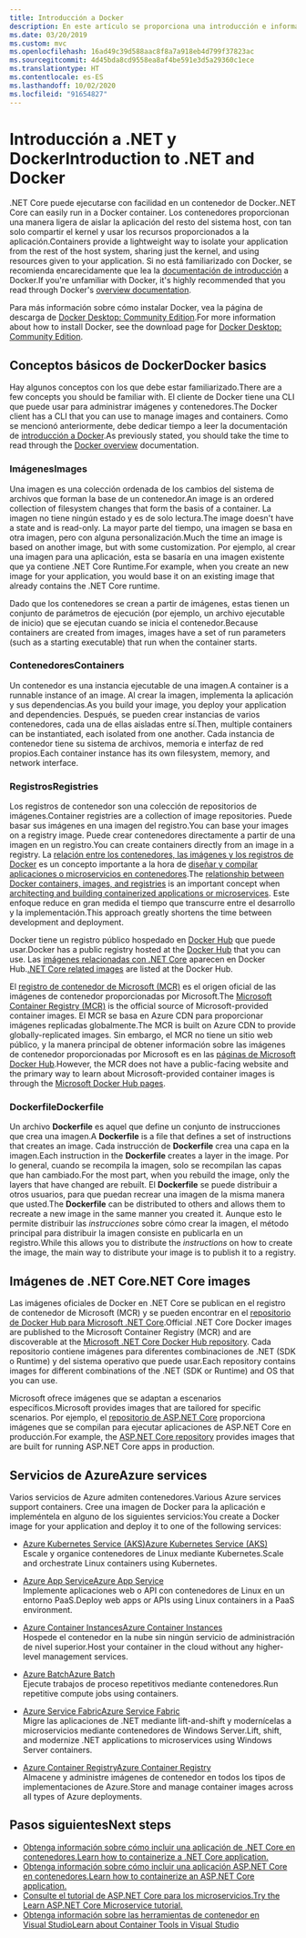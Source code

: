 ```yaml
---
title: Introducción a Docker
description: En este artículo se proporciona una introducción e información general para Docker en el contexto de una aplicación de .NET Core.
ms.date: 03/20/2019
ms.custom: mvc
ms.openlocfilehash: 16ad49c39d588aac8f8a7a918eb4d799f37823ac
ms.sourcegitcommit: 4d45bda8cd9558ea8af4be591e3d5a29360c1ece
ms.translationtype: HT
ms.contentlocale: es-ES
ms.lasthandoff: 10/02/2020
ms.locfileid: "91654827"
---
```

# <a name="introduction-to-net-and-docker"></a><span data-ttu-id="356af-103">Introducción a .NET y Docker</span><span class="sxs-lookup"><span data-stu-id="356af-103">Introduction to .NET and Docker</span></span>

<span data-ttu-id="356af-104">.NET Core puede ejecutarse con facilidad en un contenedor de Docker.</span><span class="sxs-lookup"><span data-stu-id="356af-104">.NET Core can easily run in a Docker container.</span></span> <span data-ttu-id="356af-105">Los contenedores proporcionan una manera ligera de aislar la aplicación del resto del sistema host, con tan solo compartir el kernel y usar los recursos proporcionados a la aplicación.</span><span class="sxs-lookup"><span data-stu-id="356af-105">Containers provide a lightweight way to isolate your application from the rest of the host system, sharing just the kernel, and using resources given to your application.</span></span> <span data-ttu-id="356af-106">Si no está familiarizado con Docker, se recomienda encarecidamente que lea la [documentación de introducción](https://docs.docker.com/engine/docker-overview/) a Docker.</span><span class="sxs-lookup"><span data-stu-id="356af-106">If you're unfamiliar with Docker, it's highly recommended that you read through Docker's [overview documentation](https://docs.docker.com/engine/docker-overview/).</span></span>

<span data-ttu-id="356af-107">Para más información sobre cómo instalar Docker, vea la página de descarga de [Docker Desktop: Community Edition](https://www.docker.com/products/docker-desktop).</span><span class="sxs-lookup"><span data-stu-id="356af-107">For more information about how to install Docker, see the download page for [Docker Desktop: Community Edition](https://www.docker.com/products/docker-desktop).</span></span>

## <a name="docker-basics"></a><span data-ttu-id="356af-108">Conceptos básicos de Docker</span><span class="sxs-lookup"><span data-stu-id="356af-108">Docker basics</span></span>

<span data-ttu-id="356af-109">Hay algunos conceptos con los que debe estar familiarizado.</span><span class="sxs-lookup"><span data-stu-id="356af-109">There are a few concepts you should be familiar with.</span></span> <span data-ttu-id="356af-110">El cliente de Docker tiene una CLI que puede usar para administrar imágenes y contenedores.</span><span class="sxs-lookup"><span data-stu-id="356af-110">The Docker client has a CLI that you can use to manage images and containers.</span></span> <span data-ttu-id="356af-111">Como se mencionó anteriormente, debe dedicar tiempo a leer la documentación de [introducción a Docker](https://docs.docker.com/engine/docker-overview/).</span><span class="sxs-lookup"><span data-stu-id="356af-111">As previously stated, you should take the time to read through the [Docker overview](https://docs.docker.com/engine/docker-overview/) documentation.</span></span>

### <a name="images"></a><span data-ttu-id="356af-112">Imágenes</span><span class="sxs-lookup"><span data-stu-id="356af-112">Images</span></span>

<span data-ttu-id="356af-113">Una imagen es una colección ordenada de los cambios del sistema de archivos que forman la base de un contenedor.</span><span class="sxs-lookup"><span data-stu-id="356af-113">An image is an ordered collection of filesystem changes that form the basis of a container.</span></span> <span data-ttu-id="356af-114">La imagen no tiene ningún estado y es de solo lectura.</span><span class="sxs-lookup"><span data-stu-id="356af-114">The image doesn't have a state and is read-only.</span></span> <span data-ttu-id="356af-115">La mayor parte del tiempo, una imagen se basa en otra imagen, pero con alguna personalización.</span><span class="sxs-lookup"><span data-stu-id="356af-115">Much the time an image is based on another image, but with some customization.</span></span> <span data-ttu-id="356af-116">Por ejemplo, al crear una imagen para una aplicación, esta se basaría en una imagen existente que ya contiene .NET Core Runtime.</span><span class="sxs-lookup"><span data-stu-id="356af-116">For example, when you create an new image for your application, you would base it on an existing image that already contains the .NET Core runtime.</span></span>

<span data-ttu-id="356af-117">Dado que los contenedores se crean a partir de imágenes, estas tienen un conjunto de parámetros de ejecución (por ejemplo, un archivo ejecutable de inicio) que se ejecutan cuando se inicia el contenedor.</span><span class="sxs-lookup"><span data-stu-id="356af-117">Because containers are created from images, images have a set of run parameters (such as a starting executable) that run when the container starts.</span></span>

### <a name="containers"></a><span data-ttu-id="356af-118">Contenedores</span><span class="sxs-lookup"><span data-stu-id="356af-118">Containers</span></span>

<span data-ttu-id="356af-119">Un contenedor es una instancia ejecutable de una imagen.</span><span class="sxs-lookup"><span data-stu-id="356af-119">A container is a runnable instance of an image.</span></span> <span data-ttu-id="356af-120">Al crear la imagen, implementa la aplicación y sus dependencias.</span><span class="sxs-lookup"><span data-stu-id="356af-120">As you build your image, you deploy your application and dependencies.</span></span> <span data-ttu-id="356af-121">Después, se pueden crear instancias de varios contenedores, cada una de ellas aisladas entre sí.</span><span class="sxs-lookup"><span data-stu-id="356af-121">Then, multiple containers can be instantiated, each isolated from one another.</span></span> <span data-ttu-id="356af-122">Cada instancia de contenedor tiene su sistema de archivos, memoria e interfaz de red propios.</span><span class="sxs-lookup"><span data-stu-id="356af-122">Each container instance has its own filesystem, memory, and network interface.</span></span>

### <a name="registries"></a><span data-ttu-id="356af-123">Registros</span><span class="sxs-lookup"><span data-stu-id="356af-123">Registries</span></span>

<span data-ttu-id="356af-124">Los registros de contenedor son una colección de repositorios de imágenes.</span><span class="sxs-lookup"><span data-stu-id="356af-124">Container registries are a collection of image repositories.</span></span> <span data-ttu-id="356af-125">Puede basar sus imágenes en una imagen del registro.</span><span class="sxs-lookup"><span data-stu-id="356af-125">You can base your images on a registry image.</span></span> <span data-ttu-id="356af-126">Puede crear contenedores directamente a partir de una imagen en un registro.</span><span class="sxs-lookup"><span data-stu-id="356af-126">You can create containers directly from an image in a registry.</span></span> <span data-ttu-id="356af-127">La [relación entre los contenedores, las imágenes y los registros de Docker](../../architecture/microservices/container-docker-introduction/docker-containers-images-registries.md) es un concepto importante a la hora de [diseñar y compilar aplicaciones o microservicios en contenedores](../../architecture/microservices/architect-microservice-container-applications/index.md).</span><span class="sxs-lookup"><span data-stu-id="356af-127">The [relationship between Docker containers, images, and registries](../../architecture/microservices/container-docker-introduction/docker-containers-images-registries.md) is an important concept when [architecting and building containerized applications or microservices](../../architecture/microservices/architect-microservice-container-applications/index.md).</span></span> <span data-ttu-id="356af-128">Este enfoque reduce en gran medida el tiempo que transcurre entre el desarrollo y la implementación.</span><span class="sxs-lookup"><span data-stu-id="356af-128">This approach greatly shortens the time between development and deployment.</span></span>

<span data-ttu-id="356af-129">Docker tiene un registro público hospedado en [Docker Hub](https://hub.docker.com/) que puede usar.</span><span class="sxs-lookup"><span data-stu-id="356af-129">Docker has a public registry hosted at the [Docker Hub](https://hub.docker.com/) that you can use.</span></span> <span data-ttu-id="356af-130">Las [imágenes relacionadas con .NET Core](https://hub.docker.com/_/microsoft-dotnet-core/) aparecen en Docker Hub.</span><span class="sxs-lookup"><span data-stu-id="356af-130">[.NET Core related images](https://hub.docker.com/_/microsoft-dotnet-core/) are listed at the Docker Hub.</span></span>

<span data-ttu-id="356af-131">El [registro de contenedor de Microsoft (MCR)](/azure/container-registry) es el origen oficial de las imágenes de contenedor proporcionadas por Microsoft.</span><span class="sxs-lookup"><span data-stu-id="356af-131">The [Microsoft Container Registry (MCR)](/azure/container-registry) is the official source of Microsoft-provided container images.</span></span> <span data-ttu-id="356af-132">El MCR se basa en Azure CDN para proporcionar imágenes replicadas globalmente.</span><span class="sxs-lookup"><span data-stu-id="356af-132">The MCR is built on Azure CDN to provide globally-replicated images.</span></span> <span data-ttu-id="356af-133">Sin embargo, el MCR no tiene un sitio web público, y la manera principal de obtener información sobre las imágenes de contenedor proporcionadas por Microsoft es en las [páginas de Microsoft Docker Hub](https://hub.docker.com/_/microsoft-dotnet-core/).</span><span class="sxs-lookup"><span data-stu-id="356af-133">However, the MCR does not have a public-facing website and the primary way to learn about Microsoft-provided container images is through the [Microsoft Docker Hub pages](https://hub.docker.com/_/microsoft-dotnet-core/).</span></span>

### <a name="dockerfile"></a><span data-ttu-id="356af-134">Dockerfile</span><span class="sxs-lookup"><span data-stu-id="356af-134">Dockerfile</span></span>

<span data-ttu-id="356af-135">Un archivo **Dockerfile** es aquel que define un conjunto de instrucciones que crea una imagen.</span><span class="sxs-lookup"><span data-stu-id="356af-135">A **Dockerfile** is a file that defines a set of instructions that creates an image.</span></span> <span data-ttu-id="356af-136">Cada instrucción de **Dockerfile** crea una capa en la imagen.</span><span class="sxs-lookup"><span data-stu-id="356af-136">Each instruction in the **Dockerfile** creates a layer in the image.</span></span> <span data-ttu-id="356af-137">Por lo general, cuando se recompila la imagen, solo se recompilan las capas que han cambiado.</span><span class="sxs-lookup"><span data-stu-id="356af-137">For the most part, when you rebuild the image, only the layers that have changed are rebuilt.</span></span> <span data-ttu-id="356af-138">El **Dockerfile** se puede distribuir a otros usuarios, para que puedan recrear una imagen de la misma manera que usted.</span><span class="sxs-lookup"><span data-stu-id="356af-138">The **Dockerfile** can be distributed to others and allows them to recreate a new image in the same manner you created it.</span></span> <span data-ttu-id="356af-139">Aunque esto le permite distribuir las *instrucciones* sobre cómo crear la imagen, el método principal para distribuir la imagen consiste en publicarla en un registro.</span><span class="sxs-lookup"><span data-stu-id="356af-139">While this allows you to distribute the *instructions* on how to create the image, the main way to distribute your image is to publish it to a registry.</span></span>

## <a name="net-core-images"></a><span data-ttu-id="356af-140">Imágenes de .NET Core</span><span class="sxs-lookup"><span data-stu-id="356af-140">.NET Core images</span></span>

<span data-ttu-id="356af-141">Las imágenes oficiales de Docker en .NET Core se publican en el registro de contenedor de Microsoft (MCR) y se pueden encontrar en el [repositorio de Docker Hub para Microsoft .NET Core](https://hub.docker.com/_/microsoft-dotnet-core/).</span><span class="sxs-lookup"><span data-stu-id="356af-141">Official .NET Core Docker images are published to the Microsoft Container Registry (MCR) and are discoverable at the [Microsoft .NET Core Docker Hub repository](https://hub.docker.com/_/microsoft-dotnet-core/).</span></span> <span data-ttu-id="356af-142">Cada repositorio contiene imágenes para diferentes combinaciones de .NET (SDK o Runtime) y del sistema operativo que puede usar.</span><span class="sxs-lookup"><span data-stu-id="356af-142">Each repository contains images for different combinations of the .NET (SDK or Runtime) and OS that you can use.</span></span>

<span data-ttu-id="356af-143">Microsoft ofrece imágenes que se adaptan a escenarios específicos.</span><span class="sxs-lookup"><span data-stu-id="356af-143">Microsoft provides images that are tailored for specific scenarios.</span></span> <span data-ttu-id="356af-144">Por ejemplo, el [repositorio de ASP.NET Core](https://hub.docker.com/_/microsoft-dotnet-core-aspnet/) proporciona imágenes que se compilan para ejecutar aplicaciones de ASP.NET Core en producción.</span><span class="sxs-lookup"><span data-stu-id="356af-144">For example, the [ASP.NET Core repository](https://hub.docker.com/_/microsoft-dotnet-core-aspnet/) provides images that are built for running ASP.NET Core apps in production.</span></span>

## <a name="azure-services"></a><span data-ttu-id="356af-145">Servicios de Azure</span><span class="sxs-lookup"><span data-stu-id="356af-145">Azure services</span></span>

<span data-ttu-id="356af-146">Varios servicios de Azure admiten contenedores.</span><span class="sxs-lookup"><span data-stu-id="356af-146">Various Azure services support containers.</span></span> <span data-ttu-id="356af-147">Cree una imagen de Docker para la aplicación e impleméntela en alguno de los siguientes servicios:</span><span class="sxs-lookup"><span data-stu-id="356af-147">You create a Docker image for your application and deploy it to one of the following services:</span></span>

- <span data-ttu-id="356af-148">[Azure Kubernetes Service (AKS)](https://azure.microsoft.com/services/kubernetes-service/)</span><span class="sxs-lookup"><span data-stu-id="356af-148">[Azure Kubernetes Service (AKS)](https://azure.microsoft.com/services/kubernetes-service/)</span></span>\
<span data-ttu-id="356af-149">Escale y organice contenedores de Linux mediante Kubernetes.</span><span class="sxs-lookup"><span data-stu-id="356af-149">Scale and orchestrate Linux containers using Kubernetes.</span></span>

- <span data-ttu-id="356af-150">[Azure App Service](https://azure.microsoft.com/services/app-service/containers/)</span><span class="sxs-lookup"><span data-stu-id="356af-150">[Azure App Service](https://azure.microsoft.com/services/app-service/containers/)</span></span>\
<span data-ttu-id="356af-151">Implemente aplicaciones web o API con contenedores de Linux en un entorno PaaS.</span><span class="sxs-lookup"><span data-stu-id="356af-151">Deploy web apps or APIs using Linux containers in a PaaS environment.</span></span>

- <span data-ttu-id="356af-152">[Azure Container Instances](https://azure.microsoft.com/services/container-instances/)</span><span class="sxs-lookup"><span data-stu-id="356af-152">[Azure Container Instances](https://azure.microsoft.com/services/container-instances/)</span></span>\
<span data-ttu-id="356af-153">Hospede el contenedor en la nube sin ningún servicio de administración de nivel superior.</span><span class="sxs-lookup"><span data-stu-id="356af-153">Host your container in the cloud without any higher-level management services.</span></span>

- <span data-ttu-id="356af-154">[Azure Batch](https://azure.microsoft.com/services/batch/)</span><span class="sxs-lookup"><span data-stu-id="356af-154">[Azure Batch](https://azure.microsoft.com/services/batch/)</span></span>\
<span data-ttu-id="356af-155">Ejecute trabajos de proceso repetitivos mediante contenedores.</span><span class="sxs-lookup"><span data-stu-id="356af-155">Run repetitive compute jobs using containers.</span></span>

- <span data-ttu-id="356af-156">[Azure Service Fabric](https://azure.microsoft.com/services/service-fabric/)</span><span class="sxs-lookup"><span data-stu-id="356af-156">[Azure Service Fabric](https://azure.microsoft.com/services/service-fabric/)</span></span>\
<span data-ttu-id="356af-157">Migre las aplicaciones de .NET mediante lift-and-shift y modernícelas a microservicios mediante contenedores de Windows Server.</span><span class="sxs-lookup"><span data-stu-id="356af-157">Lift, shift, and modernize .NET applications to microservices using Windows Server containers.</span></span>

- <span data-ttu-id="356af-158">[Azure Container Registry](https://azure.microsoft.com/services/container-registry/)</span><span class="sxs-lookup"><span data-stu-id="356af-158">[Azure Container Registry](https://azure.microsoft.com/services/container-registry/)</span></span>\
<span data-ttu-id="356af-159">Almacene y administre imágenes de contenedor en todos los tipos de implementaciones de Azure.</span><span class="sxs-lookup"><span data-stu-id="356af-159">Store and manage container images across all types of Azure deployments.</span></span>

## <a name="next-steps"></a><span data-ttu-id="356af-160">Pasos siguientes</span><span class="sxs-lookup"><span data-stu-id="356af-160">Next steps</span></span>

- [<span data-ttu-id="356af-161">Obtenga información sobre cómo incluir una aplicación de .NET Core en contenedores.</span><span class="sxs-lookup"><span data-stu-id="356af-161">Learn how to containerize a .NET Core application.</span></span>](build-container.md)
- [<span data-ttu-id="356af-162">Obtenga información sobre cómo incluir una aplicación ASP.NET Core en contenedores.</span><span class="sxs-lookup"><span data-stu-id="356af-162">Learn how to containerize an ASP.NET Core application.</span></span>](/aspnet/core/host-and-deploy/docker/building-net-docker-images)
- [<span data-ttu-id="356af-163">Consulte el tutorial de ASP.NET Core para los microservicios.</span><span class="sxs-lookup"><span data-stu-id="356af-163">Try the Learn ASP.NET Core Microservice tutorial.</span></span>](https://dotnet.microsoft.com/learn/web/aspnet-microservice-tutorial/intro)
- [<span data-ttu-id="356af-164">Obtenga información sobre las herramientas de contenedor en Visual Studio</span><span class="sxs-lookup"><span data-stu-id="356af-164">Learn about Container Tools in Visual Studio</span></span>](/visualstudio/containers/overview)
